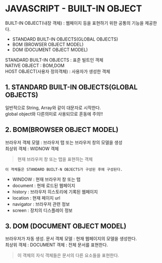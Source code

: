 # JAVASCRIPT - BUILT-IN OBJECT
BUILT-IN OBJECT(내장 객체) : 웹페이지 등을 표현하기 위한 공통의 기능을 제공한다.

- STANDARD BUILT-IN OBJECTS(GLOBAL OBJECTS)
- BOM (BROWSER OBJECT MODEL)
- DOM (DOCUMENT OBJECT MODEL)

STANDARD BUILT-IN OBJECTS : 표준 빌트인 객체  
NATIVE OBJECT : BOM,DOM  
HOST OBJECT(사용자 정의객체) : 사용자가 생성한 객체

## 1. STANDARD BUILT-IN OBJECTS(GLOBAL OBJECTS)
일반적으로 String, Array와 같이 대문자로 시작한다.  
global object와 다른의미로 사용되므로 혼동에 주의!!

## 2. BOM(BROWSER OBJECT MODEL)
브라우저 객체 모델 : 브라우저 탭 또는 브라우저 창의 모델을 생성  
최상위 객체 : WIDNOW 객체  
> 현재 브라우저 창 또는 탭을 표현하는 객체  

`이 객체들은 STANDARD BUILT-N OBJECTS가 구성된 후에 구성된다.`
- WINDOW : 현재 브라우저 창 또는 탭
- document : 현재 로드된 웹페이지
- history : 브라우저 히스토리에 기록된 웹페이지
- location : 현재 페이지 url
- navigator : 브라우저 관련 정보
- screen : 장치의 디스플레이 정보

## 3. DOM (DOCUMENT OBJECT MODEL)
브라우저가 자동 생성. 문서 객체 모델 : 현재 웹페이지의 모델을 생성한다.  
최상위 객체 : DOCUMENT 객체 : 전체 문서를 표현한다.  

> 이 객체의 자식 객체들은 문서의 다른 요소들을 표현한다.